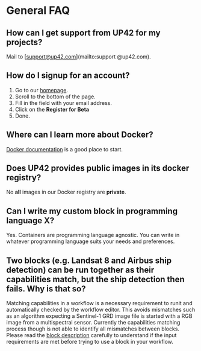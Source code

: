 # General FAQ

## How can I get support from UP42 for my projects?
 
Mail to [support@up42.com](mailto:support @up42.com). 
 
## How do I signup for an account?

 1. Go to our [homepage](https://up42.com).
 2. Scroll to the bottom of the page.
 3. Fill in the field with your email address.
 4. Click on the **Register for Beta**
 5. Done.

## Where can I learn more about Docker?

[Docker documentation](https://docs.docker.com) is a good place to start.

## Does UP42 provides public images in its docker registry?

No **all** images in our Docker registry are **private**.

## Can I write my custom block in programming language X?

Yes. Containers are programming language agnostic. You can write in whatever programming language suits your needs and preferences.
 
## Two blocks (e.g. Landsat 8 and Airbus ship detection) can be run together as their capabilities match, but the ship detection then fails. Why is that so?
 
Matching capabilities in a workflow is a necessary requirement to runit and automatically checked by the workflow editor. This avoids mismatches such as an algorithm expecting a Sentinel-1 GRD image file is started with a RGB image from a multispectral sensor. Currently the capabilities matching process though is not able to identify all mismatches between blocks. Please read the [block description](https://docs.up42.com/specifications/capabilities.html#block-capabilities) carefully to understand if the input requirements are met before trying to use a block in your workflow.

<!-- 
Local Variables:
eval: (auto-fill-mode 0) 
eval: (visual-line-mode 1)
End:
-->
